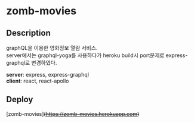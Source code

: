 # zomb-movies

## Description

graphQL을 이용한 영화정보 열람 서비스.  
server에서는 graphql-yoga를 사용하다가 heroku build시 port문제로 express-graphql로 변경하였다.

**server**: express, express-graphql  
**client**: react, react-apollo

## Deploy

[zomb-movies]<strike>(https://zomb-movies.herokuapp.com)</strike>
